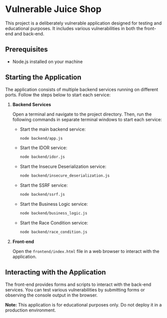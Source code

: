# Vulnerable Juice Shop

This project is a deliberately vulnerable application designed for testing and educational purposes. It includes various vulnerabilities in both the front-end and back-end.

## Prerequisites

- Node.js installed on your machine

## Starting the Application

The application consists of multiple backend services running on different ports. Follow the steps below to start each service:

1. **Backend Services**

   Open a terminal and navigate to the project directory. Then, run the following commands in separate terminal windows to start each service:

   - Start the main backend service:
     ```bash
     node backend/app.js
     ```

   - Start the IDOR service:
     ```bash
     node backend/idor.js
     ```

   - Start the Insecure Deserialization service:
     ```bash
     node backend/insecure_deserialization.js
     ```

   - Start the SSRF service:
     ```bash
     node backend/ssrf.js
     ```

   - Start the Business Logic service:
     ```bash
     node backend/business_logic.js
     ```

   - Start the Race Condition service:
     ```bash
     node backend/race_condition.js
     ```

2. **Front-end**

   Open the `frontend/index.html` file in a web browser to interact with the application.

## Interacting with the Application

The front-end provides forms and scripts to interact with the back-end services. You can test various vulnerabilities by submitting forms or observing the console output in the browser.

**Note:** This application is for educational purposes only. Do not deploy it in a production environment.